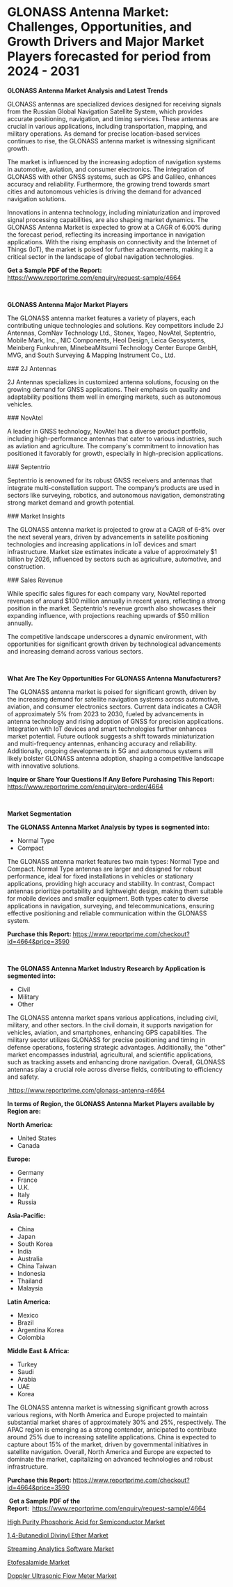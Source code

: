 <p><h1>GLONASS Antenna Market: Challenges, Opportunities, and Growth Drivers and Major Market Players forecasted for period from 2024 - 2031</h1></p><p><strong>GLONASS Antenna Market Analysis and Latest Trends</strong></p>
<p><p>GLONASS antennas are specialized devices designed for receiving signals from the Russian Global Navigation Satellite System, which provides accurate positioning, navigation, and timing services. These antennas are crucial in various applications, including transportation, mapping, and military operations. As demand for precise location-based services continues to rise, the GLONASS antenna market is witnessing significant growth.</p><p>The market is influenced by the increasing adoption of navigation systems in automotive, aviation, and consumer electronics. The integration of GLONASS with other GNSS systems, such as GPS and Galileo, enhances accuracy and reliability. Furthermore, the growing trend towards smart cities and autonomous vehicles is driving the demand for advanced navigation solutions.</p><p>Innovations in antenna technology, including miniaturization and improved signal processing capabilities, are also shaping market dynamics. The GLONASS Antenna Market is expected to grow at a CAGR of 6.00% during the forecast period, reflecting its increasing importance in navigation applications. With the rising emphasis on connectivity and the Internet of Things (IoT), the market is poised for further advancements, making it a critical sector in the landscape of global navigation technologies.</p></p>
<p><strong>Get a Sample PDF of the Report:&nbsp;</strong> <a href="https://www.reportprime.com/enquiry/request-sample/4664">https://www.reportprime.com/enquiry/request-sample/4664</a></p>
<p>&nbsp;</p>
<p><strong>GLONASS Antenna Major Market Players</strong></p>
<p><p>The GLONASS antenna market features a variety of players, each contributing unique technologies and solutions. Key competitors include 2J Antennas, ComNav Technology Ltd., Stonex, Yageo, NovAtel, Septentrio, Mobile Mark, Inc., NIC Components, Heol Design, Leica Geosystems, Meinberg Funkuhren, MinebeaMitsumi Technology Center Europe GmbH, MVG, and South Surveying & Mapping Instrument Co., Ltd.</p><p>### 2J Antennas</p><p>2J Antennas specializes in customized antenna solutions, focusing on the growing demand for GNSS applications. Their emphasis on quality and adaptability positions them well in emerging markets, such as autonomous vehicles.</p><p>### NovAtel</p><p>A leader in GNSS technology, NovAtel has a diverse product portfolio, including high-performance antennas that cater to various industries, such as aviation and agriculture. The company's commitment to innovation has positioned it favorably for growth, especially in high-precision applications.</p><p>### Septentrio</p><p>Septentrio is renowned for its robust GNSS receivers and antennas that integrate multi-constellation support. The company’s products are used in sectors like surveying, robotics, and autonomous navigation, demonstrating strong market demand and growth potential.</p><p>### Market Insights</p><p>The GLONASS antenna market is projected to grow at a CAGR of 6-8% over the next several years, driven by advancements in satellite positioning technologies and increasing applications in IoT devices and smart infrastructure. Market size estimates indicate a value of approximately $1 billion by 2026, influenced by sectors such as agriculture, automotive, and construction.</p><p>### Sales Revenue</p><p>While specific sales figures for each company vary, NovAtel reported revenues of around $100 million annually in recent years, reflecting a strong position in the market. Septentrio's revenue growth also showcases their expanding influence, with projections reaching upwards of $50 million annually.</p><p>The competitive landscape underscores a dynamic environment, with opportunities for significant growth driven by technological advancements and increasing demand across various sectors.</p></p>
<p>&nbsp;</p>
<p><strong>What Are The Key Opportunities For GLONASS Antenna Manufacturers?</strong></p>
<p><p>The GLONASS antenna market is poised for significant growth, driven by the increasing demand for satellite navigation systems across automotive, aviation, and consumer electronics sectors. Current data indicates a CAGR of approximately 5% from 2023 to 2030, fueled by advancements in antenna technology and rising adoption of GNSS for precision applications. Integration with IoT devices and smart technologies further enhances market potential. Future outlook suggests a shift towards miniaturization and multi-frequency antennas, enhancing accuracy and reliability. Additionally, ongoing developments in 5G and autonomous systems will likely bolster GLONASS antenna adoption, shaping a competitive landscape with innovative solutions.</p></p>
<p><strong>Inquire or Share Your Questions If Any Before Purchasing This Report:</strong> <a href="https://www.reportprime.com/enquiry/pre-order/4664">https://www.reportprime.com/enquiry/pre-order/4664</a></p>
<p>&nbsp;</p>
<p><strong>Market Segmentation</strong></p>
<p><strong>The GLONASS Antenna Market Analysis by types is segmented into:</strong></p>
<p><ul><li>Normal Type</li><li>Compact</li></ul></p>
<p><p>The GLONASS antenna market features two main types: Normal Type and Compact. Normal Type antennas are larger and designed for robust performance, ideal for fixed installations in vehicles or stationary applications, providing high accuracy and stability. In contrast, Compact antennas prioritize portability and lightweight design, making them suitable for mobile devices and smaller equipment. Both types cater to diverse applications in navigation, surveying, and telecommunications, ensuring effective positioning and reliable communication within the GLONASS system.</p></p>
<p><strong>Purchase this Report:&nbsp;</strong><a href="https://www.reportprime.com/checkout?id=4664&price=3590">https://www.reportprime.com/checkout?id=4664&price=3590</a></p>
<p>&nbsp;</p>
<p><strong>The GLONASS Antenna Market Industry Research by Application is segmented into:</strong></p>
<p><ul><li>Civil</li><li>Military</li><li>Other</li></ul></p>
<p><p>The GLONASS antenna market spans various applications, including civil, military, and other sectors. In the civil domain, it supports navigation for vehicles, aviation, and smartphones, enhancing GPS capabilities. The military sector utilizes GLONASS for precise positioning and timing in defense operations, fostering strategic advantages. Additionally, the "other" market encompasses industrial, agricultural, and scientific applications, such as tracking assets and enhancing drone navigation. Overall, GLONASS antennas play a crucial role across diverse fields, contributing to efficiency and safety.</p></p>
<p><a href="https://www.reportprime.com/glonass-antenna-r4664">&nbsp;https://www.reportprime.com/glonass-antenna-r4664</a></p>
<p><strong>In terms of Region, the GLONASS Antenna Market Players available by Region are:</strong></p>
<p>
    <p> <strong> North America: </strong>
        <ul>
            <li>United States</li>
            <li>Canada</li>
        </ul>
        </p> 
    <p> <strong> Europe: </strong>
        <ul>
            <li>Germany</li>
            <li>France</li>
            <li>U.K.</li>
            <li>Italy</li>
            <li>Russia</li>
        </ul>
        </p> 
    <p> <strong> Asia-Pacific: </strong>
        <ul>
            <li>China</li>
            <li>Japan</li>
            <li>South Korea</li>
            <li>India</li>
            <li>Australia</li>
            <li>China Taiwan</li>
            <li>Indonesia</li>
            <li>Thailand</li>
            <li>Malaysia</li>
        </ul>
        </p> 
    <p> <strong> Latin America: </strong>
        <ul>
            <li>Mexico</li>
            <li>Brazil</li>
            <li>Argentina Korea</li>
            <li>Colombia</li>
        </ul>
        </p> 
    <p> <strong> Middle East & Africa: </strong>
        <ul>
            <li>Turkey</li>
            <li>Saudi</li>
            <li>Arabia</li>
            <li>UAE</li>
            <li>Korea</li>
        </ul>
    </p>
    </p>
<p><p>The GLONASS antenna market is witnessing significant growth across various regions, with North America and Europe projected to maintain substantial market shares of approximately 30% and 25%, respectively. The APAC region is emerging as a strong contender, anticipated to contribute around 25% due to increasing satellite applications. China is expected to capture about 15% of the market, driven by governmental initiatives in satellite navigation. Overall, North America and Europe are expected to dominate the market, capitalizing on advanced technologies and robust infrastructure.</p></p>
<p><strong>Purchase this Report: </strong><a href="https://www.reportprime.com/checkout?id=4664&price=3590">https://www.reportprime.com/checkout?id=4664&price=3590</a></p>
<p>&nbsp;<strong>Get a Sample PDF of the Report:&nbsp;&nbsp;</strong><a href="https://www.reportprime.com/enquiry/request-sample/4664">https://www.reportprime.com/enquiry/request-sample/4664</a></p>
<p><strong></strong></p>
<p><p><a href="https://github.com/BryceTownsendr/Market-Research-Report-List-6/blob/main/high-purity-phosphoric-acid-for-semiconductor-market.md">High Purity Phosphoric Acid for Semiconductor Market</a></p><p><a href="https://issuu.com/reportprime-2/docs/14-butanediol-divinyl-ether-market-_a998edac17e6a9">1,4-Butanediol Divinyl Ether Market</a></p><p><a href="https://www.linkedin.com/pulse/insights-streaming-analytics-software-market-players-size-geographical-tlbxe?trackingId=3PEzloI4SgqQfpYPkZfyqg%3D%3D">Streaming Analytics Software Market</a></p><p><a href="https://issuu.com/reportprime-2/docs/etofesalamide-market-size-2030.pptx_53afda8f0260d3">Etofesalamide Market</a></p><p><a href="https://www.linkedin.com/pulse/doppler-ultrasonic-flow-meter-market-global-insights-regional-sbpdc?trackingId=S%2Bat9VA5RIKIjxDwCYfC9w%3D%3D">Doppler Ultrasonic Flow Meter Market</a></p></p>